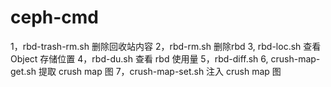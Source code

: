 # ceph-cmd

1，rbd-trash-rm.sh 删除回收站内容
2，rbd-rm.sh 删除rbd
3, rbd-loc.sh 查看 Object 存储位置
4，rbd-du.sh 查看 rbd 使用量
5，rbd-diff.sh 
6, crush-map-get.sh 提取 crush map 图
7，crush-map-set.sh 注入 crush map 图
